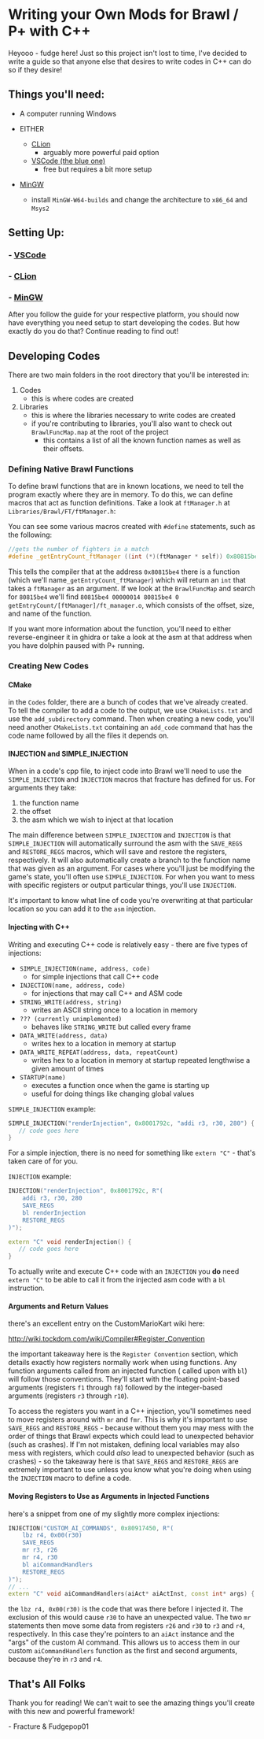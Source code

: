 # Writing your Own Mods for Brawl / P+ with C++

Heyooo - fudge here! Just so this project isn't lost to time, I've decided to write a guide so that anyone else that desires to write codes in C++ can do so if they desire!

## Things you'll need:

- A computer running Windows
- EITHER
  - [CLion](https://www.jetbrains.com/clion/)
    - arguably more powerful paid option
  - [VSCode (the blue one)](https://code.visualstudio.com/)
    - free but requires a bit more setup

- [MinGW](https://www.mingw-w64.org/downloads/)
  - install `MinGW-W64-builds` and change the architecture to `x86_64` and `Msys2`

## Setting Up:

### - [VSCode](./Setup/VSCode.md)

### - [CLion](./Setup/CLion.md)

### - [MinGW](./Setup/MinGW.md)

After you follow the guide for your respective platform, you should now have everything you need setup to start developing the codes. But how exactly do you do that? Continue reading to find out!

## Developing Codes

There are two main folders in the root directory that you'll be interested in:

1. Codes
   - this is where codes are created
2. Libraries
   -  this is where the libraries necessary to write codes are created
   -  if you're contributing to libraries, you'll also want to check out `BrawlFuncMap.map` at the root of the project
      -  this contains a list of all the known function names as well as their offsets.

### Defining Native Brawl Functions

To define brawl functions that are in known locations, we need to tell the program exactly where they are in memory. To do this, we can define macros that act as function definitions. Take a look at `ftManager.h` at `Libraries/Brawl/FT/ftManager.h`:

You can see some various macros created with `#define` statements, such as the following:

```c++
//gets the number of fighters in a match
#define _getEntryCount_ftManager ((int (*)(ftManager * self)) 0x80815be4)
```

This tells the compiler that at the address `0x80815be4` there is a function (which we'll name`_getEntryCount_ftManager`) which will return an `int` that takes a `ftManager` as an argument. If we look at the `BrawlFuncMap` and search for `80815be4` we'll find `80815be4 00000014 80815be4 0 getEntryCount/[ftManager]/ft_manager.o`, which consists of the offset, size, and name of the function.

If you want more information about the function, you'll need to either reverse-engineer it in ghidra or take a look at the asm at that address when you have dolphin paused with P+ running.

### Creating New Codes

#### CMake

in the `Codes` folder, there are a bunch of codes that we've already created. To tell the compiler to add a code to the output, we use `CMakeLists.txt` and use the `add_subdirectory` command. Then when creating a new code, you'll need another `CMakeLists.txt` containing an `add_code` command that has the code name followed by all the files it depends on.

#### INJECTION and SIMPLE_INJECTION

When in a code's cpp file, to inject code into Brawl we'll need to use the `SIMPLE_INJECTION` and `INJECTION` macros that fracture has defined for us. For arguments they take:

1. the function name
2. the offset
3. the asm which we wish to inject at that location

The main difference between `SIMPLE_INJECTION` and `INJECTION` is that `SIMPLE_INJECTION` will automatically surround the asm with the `SAVE_REGS` and `RESTORE_REGS` macros, which will save and restore the registers, respectively. It will also automatically create a branch to the function name that was given as an argument. For cases where you'll just be modifying the game's state, you'll often use `SIMPLE_INJECTION`. For when you want to mess with specific registers or output particular things, you'll use `INJECTION`.

It's important to know what line of code you're overwriting at that particular location so you can add it to the `asm` injection.

#### Injecting with C++

Writing and executing C++ code is relatively easy - there are five types of injections:

- `SIMPLE_INJECTION(name, address, code)`
  - for simple injections that call C++ code
- `INJECTION(name, address, code)`
  - for injections that may call C++ and ASM code
- `STRING_WRITE(address, string)`
  - writes an ASCII string once to a location in memory
- `??? (currently unimplemented)`
  - behaves like `STRING_WRITE` but called every frame
- `DATA_WRITE(address, data)`
  - writes hex to a location in memory at startup
- `DATA_WRITE_REPEAT(address, data, repeatCount)`
  - writes hex to a location in memory at startup repeated lengthwise a given amount of times
- `STARTUP(name)`
  - executes a function once when the game is starting up
  - useful for doing things like changing global values

`SIMPLE_INJECTION` example:

```c++
SIMPLE_INJECTION("renderInjection", 0x8001792c, "addi r3, r30, 280") {
   // code goes here
}
```

For a simple injection, there is no need for something like `extern "C"` - that's taken care of for you.

`INJECTION` example:

```c++
INJECTION("renderInjection", 0x8001792c, R"(
	addi r3, r30, 280
	SAVE_REGS
	bl renderInjection
	RESTORE_REGS
)");

extern "C" void renderInjection() {
   // code goes here
}
```

To actually write and execute C++ code with an `INJECTION` you **do** need `extern "C"` to be able to call it from the injected asm code with a `bl` instruction.

#### Arguments and Return Values

there's an excellent entry on the CustomMarioKart wiki here:

http://wiki.tockdom.com/wiki/Compiler#Register_Convention

the important takeaway here is the `Register Convention` section, which details exactly how registers normally work when using functions. Any function arguments called from an injected function ( called upon with `bl`) will follow those conventions. They'll start with the floating point-based arguments (registers `f1` through `f8`) followed by the integer-based arguments (registers `r3` through `r10`).

To access the registers you want in a C++ injection, you'll sometimes need to move registers around with `mr` and `fmr`. This is why it's important to use `SAVE_REGS` and `RESTORE_REGS` - because without them you may mess with the order of things that Brawl expects which could lead to unexpected behavior (such as crashes). If I'm not mistaken, defining local variables may also mess with registers, which could *also* lead to unexpected behavior (such as crashes) - so the takeaway here is that `SAVE_REGS` and `RESTORE_REGS` are extremely important to use unless you know what you're doing when using the `INJECTION` macro to define a code.

#### Moving Registers to Use as Arguments in Injected Functions

here's a snippet from one of my slightly more complex injections:

```c++
INJECTION("CUSTOM_AI_COMMANDS", 0x80917450, R"(
    lbz r4, 0x00(r30)
    SAVE_REGS
    mr r3, r26
    mr r4, r30
    bl aiCommandHandlers
    RESTORE_REGS
)");
// ...
extern "C" void aiCommandHandlers(aiAct* aiActInst, const int* args) { ... }
```

the `lbz r4, 0x00(r30)` is the code that was there before I injected it. The exclusion of this would cause `r30` to have an unexpected value. The two `mr` statements then move some data from registers `r26` and `r30` to `r3` and `r4`, respectively. In this case they're pointers to an `aiAct` instance and the "args" of the custom AI command. This allows us to access them in our custom `aiCommandHandlers` function as the first and second arguments, because they're in `r3` and `r4`.

## That's All Folks

Thank you for reading! We can't wait to see the amazing things you'll create with this new and powerful framework!

\- Fracture & Fudgepop01